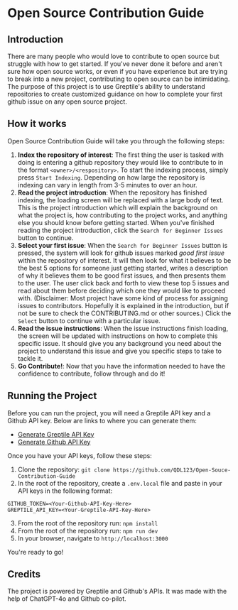 # Open Source Contribution Guide

## Introduction
There are many people who would love to contribute to open source but struggle with how to get started. If you've never done it before and aren't sure how open source works, or even if you have experience but are trying to break into a new project, contributing to open source can be intimidating. The purpose of this project is to use Greptile's ability to understand repositories to create customized guidance on how to complete your first github issue on any open source project.

## How it works
Open Source Contribution Guide will take you through the following steps:
1. **Index the repository of interest**: The first thing the user is tasked with doing is entering a github repository they would like to contribute to in the format `<owner>/<respository>`. To start the indexing process, simply press `Start Indexing`. Depending on how large the repository is indexing can vary in length from 3-5 minutes to over an hour.
2. **Read the project introduction**: When the repository has finished indexing, the loading screen will be replaced with a large body of text. This is the project introduction which will explain the background on what the project is, how contributing to the project works, and anything else you should know before getting started. When you've finished reading the project introduction, click the `Search for Beginner Issues` button to continue.
3. **Select your first issue**: When the `Search for Beginner Issues` button is pressed, the system will look for github issues marked *good first issue* within the repository of interest. It will then look for what it believes to be the best 5 options for someone just getting started, writes a description of why it believes them to be good first issues, and then presents them to the user. The user click back and forth to view these top 5 issues and read about them before deciding which one they would like to proceed with. (Disclaimer: Most project have some kind of process for assigning issues to contributors. Hopefully it is explained in the introduction, but if not be sure to check the CONTRIBUTING.md or other sources.) Click the `Select` button to continue with a particular issue.
4. **Read the issue instructions**: When the issue instructions finish loading, the screen will be updated with instructions on how to complete this specific issue. It should give you any background you need about the project to understand this issue and give you specific steps to take to tackle it.
5. **Go Contribute!**: Now that you have the information needed to have the confidence to contribute, follow through and do it!

## Running the Project
Before you can run the project, you will need a Greptile API key and a Github API key. Below are links to where you can generate them:
- [Generate Greptile API Key](here)
- [Generate Github API Key](here)

Once you have your API keys, follow these steps:
1. Clone the repository: `git clone https://github.com/QDL123/Open-Souce-Contribution-Guide`
2. In the root of the repository, create a `.env.local` file and paste in your API keys in the following format:
```
GITHUB_TOKEN=<Your-Github-API-Key-Here>
GREPTILE_API_KEY=<Your-Greptile-API-Key-Here>
```
3. From the root of the repository run: `npm install`
4. From the root of the repository run: `npm run dev`
5. In your browser, navigate to `http://localhost:3000`

You're ready to go!

## Credits
The project is powered by Greptile and Github's APIs. It was made with the help of ChatGPT-4o and Github co-pilot.
